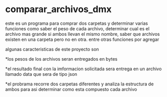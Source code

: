 # comparar_archivos_dmx
este es un programa para comprar dos carpetas y determinar varias funciones como saber el peso de cada archivo, determinar cual es el archivo mas grande si ambos llevan el mismo nombre,
saber que archivos existen en una carpeta pero no en otra. entre otras funciones por agregar 

algunas caracteristicas de este proyecto son   

*los pesos de los archivos seran entregados en bytes  

*el resultado final con la imformacion solicitada sera entrega en un archivo llamado data que sera de tipo json  

*el probrama recorre dos carpetas diferentes y analiza la estructura de ambos para asi determinar como esta compuesto cada archivo


